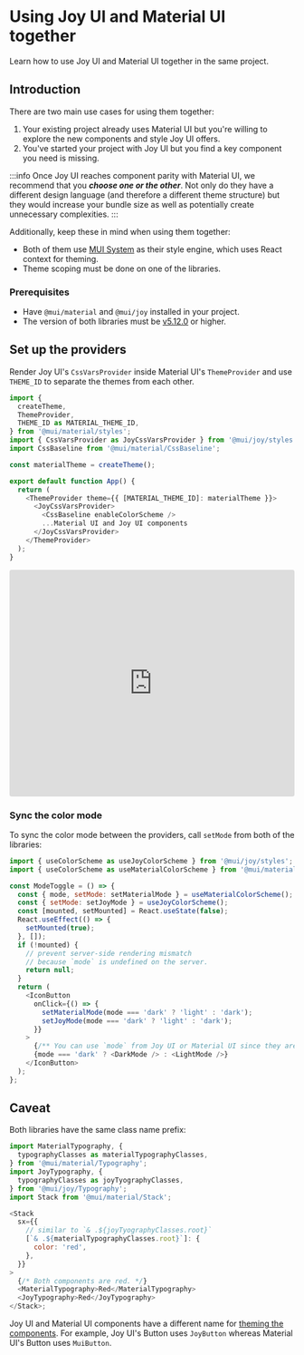 # Using Joy UI and Material UI together

Learn how to use Joy UI and Material UI together in the same project.

## Introduction

There are two main use cases for using them together:

1. Your existing project already uses Material UI but you're willing to explore the new components and style Joy UI offers.
2. You've started your project with Joy UI but you find a key component you need is missing.

:::info
Once Joy UI reaches component parity with Material UI, we recommend that you **_choose one or the other_**. Not only do they have a different design language (and therefore a different theme structure) but they would increase your bundle size as well as potentially create unnecessary complexities.
:::

Additionally, keep these in mind when using them together:

- Both of them use [MUI System](https://mui.com/system/getting-started/) as their style engine, which uses React context for theming.
- Theme scoping must be done on one of the libraries.

### Prerequisites

- Have `@mui/material` and `@mui/joy` installed in your project.
- The version of both libraries must be [v5.12.0](https://github.com/mui/material-ui/releases/tag/v5.12.0) or higher.

## Set up the providers

Render Joy UI's `CssVarsProvider` inside Material UI's `ThemeProvider` and use `THEME_ID` to separate the themes from each other.

```js
import {
  createTheme,
  ThemeProvider,
  THEME_ID as MATERIAL_THEME_ID,
} from '@mui/material/styles';
import { CssVarsProvider as JoyCssVarsProvider } from '@mui/joy/styles';
import CssBaseline from '@mui/material/CssBaseline';

const materialTheme = createTheme();

export default function App() {
  return (
    <ThemeProvider theme={{ [MATERIAL_THEME_ID]: materialTheme }}>
      <JoyCssVarsProvider>
        <CssBaseline enableColorScheme />
        ...Material UI and Joy UI components
      </JoyCssVarsProvider>
    </ThemeProvider>
  );
}
```

<iframe src="https://codesandbox.io/embed/using-joy-ui-and-material-ui-together-qrsz2h?module=%2Fdemo.tsx&fontsize=14&hidenavigation=1&theme=dark&view=preview"
     style="width:100%; height:400px; border:0; border-radius: 4px; overflow:hidden;"
     title="Joy UI - Human Interface Guidelines Typography System"
     allow="accelerometer; ambient-light-sensor; camera; encrypted-media; geolocation; gyroscope; hid; microphone; midi; payment; usb; vr; xr-spatial-tracking"
     sandbox="allow-forms allow-modals allow-popups allow-presentation allow-same-origin allow-scripts"
   ></iframe>

### Sync the color mode

To sync the color mode between the providers, call `setMode` from both of the libraries:

```js
import { useColorScheme as useJoyColorScheme } from '@mui/joy/styles';
import { useColorScheme as useMaterialColorScheme } from '@mui/material/styles';

const ModeToggle = () => {
  const { mode, setMode: setMaterialMode } = useMaterialColorScheme();
  const { setMode: setJoyMode } = useJoyColorScheme();
  const [mounted, setMounted] = React.useState(false);
  React.useEffect(() => {
    setMounted(true);
  }, []);
  if (!mounted) {
    // prevent server-side rendering mismatch
    // because `mode` is undefined on the server.
    return null;
  }
  return (
    <IconButton
      onClick={() => {
        setMaterialMode(mode === 'dark' ? 'light' : 'dark');
        setJoyMode(mode === 'dark' ? 'light' : 'dark');
      }}
    >
      {/** You can use `mode` from Joy UI or Material UI since they are synced **/}
      {mode === 'dark' ? <DarkMode /> : <LightMode />}
    </IconButton>
  );
};
```

## Caveat

Both libraries have the same class name prefix:

```js
import MaterialTypography, {
  typographyClasses as materialTypographyClasses,
} from '@mui/material/Typography';
import JoyTypography, {
  typographyClasses as joyTyographyClasses,
} from '@mui/joy/Typography';
import Stack from '@mui/material/Stack';

<Stack
  sx={{
    // similar to `& .${joyTyographyClasses.root}`
    [`& .${materialTypographyClasses.root}`]: {
      color: 'red',
    },
  }}
>
  {/* Both components are red. */}
  <MaterialTypography>Red</MaterialTypography>
  <JoyTypography>Red</JoyTypography>
</Stack>;
```

Joy UI and Material UI components have a different name for [theming the components](https://mui.com/joy-ui/customization/themed-components/#component-identifier). For example, Joy UI's Button uses `JoyButton` whereas Material UI's Button uses `MuiButton`.
